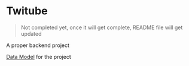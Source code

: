 # Twitube

> Not completed yet, once it will get complete, README file will get updated

A proper backend project

[Data Model](https://app.eraser.io/workspace/YtPqZ1VogxGy1jzIDkzj) for the project